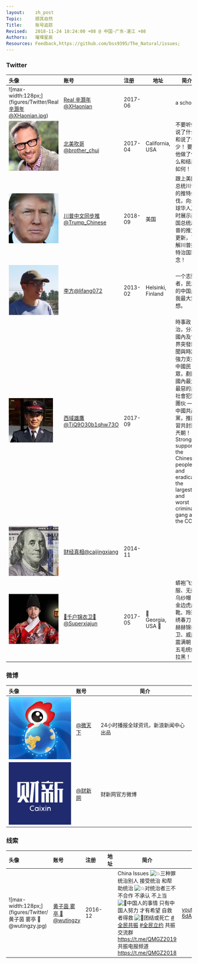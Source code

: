```yaml
---
layout:    zh_post
Topic:     顺其自然
Title:     账号追踪
Revised:   2018-11-24 18:24:00 +08 @ 中国-广东-湛江 +08
Authors:   璀璨星辰
Resources: Feedback,https://github.com/bss9395/The_Natural/issues;
---
```


### Twitter

| **头像**                                                     | **账号**                                                     | **注册** | **地址**          | **简介**                                                     |
| :----------------------------------------------------------- | :----------------------------------------------------------- | :------- | ----------------- | ------------------------------------------------------------ |
| ![max-width:128px;](figures/Twitter/Real 辛灏年@XHaonian.jpg) | [Real 辛灏年@XHaonian](https://twitter.com/XHaonian)         | 2017-06  |                   | a scholar                                                    |
| ![max-width:128px;](figures/Twitter/北美吹哥@brother_chui.jpg) | [北美吹哥@brother_chui](https://twitter.com/brother_chui)    | 2017-04  | California, USA   | 不要听他说了什么和说了多少！ 要看他做了什么和结果如何！      |
| ![max-width:128px;](figures/Twitter/川普中文同步推@Trump_Chinese.jpg) | [川普中文同步推@Trump_Chinese](https://twitter.com/Trump_Chinese) | 2018-09  | 美国              | 跟上美国总统川普的推特步伐，向全球华人及时展示美国总统川普的推文更新，了解川普推特治国理念！ |
| ![max-width:128px;](figures/Twitter/李方@lifang072.jpg)      | [李方@lifang072](https://twitter.com/lifang072)              | 2013-02  | Helsinki, Finland | 一个志愿者，民主的中国是我最大梦想。                         |
| ![max-width:128px;](figures/Twitter/西域雄鷹@TiQ9O30b1qhw73O.jpg) | [西域雄鷹@TiQ9O30b1qhw73O](https://twitter.com/TiQ9O30b1qhw73O) | 2017-09  |                   | 時事政治，分享國內及世界突發新聞與時評 強力支持中國民眾，剷除國內最大最惡的黑社會犯罪團伙 — 中國共產黨，推翻習共封建兲朝！ Strongly support the Chinese people and eradicate the largest and worst criminal gang as the CCP |
| ![max-width:128px;](figures/Twitter/财经真相@caijingxiang.jpg) | [财经真相@caijingxiang](https://twitter.com/caijingxiang)    | 2014-11  |                   |                                                              |
| ![max-width:128px;](figures/Twitter/🐲千户锦衣卫🐲@Superxiajun.jpg) | [🐲千户锦衣卫🐲@Superxiajun](https://twitter.com/Superxiajun)  | 2017-05  | 🐲 Georgia, USA 🐲  | 蟒袍飞鱼服、无翅乌纱帽 ，金边虎皮靴、玲珑绣春刀，赫赫锦衣卫、威武震满朝！ 五毛统统拉黑！ |

### 微博

| **头像**                                       | **账号**                                         | **简介**                             |
| :--------------------------------------------- | :----------------------------------------------- | ------------------------------------ |
| ![max-width:128px;](figures/Weibo/@微天下.jpg) | [@微天下](https://weibo.com/p/1002061893801487/) | 24小时播报全球资讯，新浪新闻中心出品 |
| ![max-width:128px;](figures/Weibo/@财新网.jpg) | [@财新网](https://weibo.com/p/1002061663937380/) | 财新网官方微博                       |

### 线索

| **头像**                                                     | **账号**                                              | **注册** | **地址** | **简介**                                                     | **网站**                                                     |
| :----------------------------------------------------------- | :---------------------------------------------------- | :------- | -------- | ------------------------------------------------------------ | ------------------------------------------------------------ |
| ![max-width:128px;](figures/Twitter/黄子茵 雾亭 🗽@wutingzy.jpg) | [黄子茵 雾亭 🗽@wutingzy](https://twitter.com/wutingzy) | 2016-12  |          | China Issues ![💥](https://abs.twimg.com/emoji/v2/72x72/1f4a5.png)三种罪 统治别人 接受统治 和帮助统治 ![💥](https://abs.twimg.com/emoji/v2/72x72/1f4a5.png)对统治者三不 不合作 不承认 不上当 ![🌈](https://abs.twimg.com/emoji/v2/72x72/1f308.png)中国人的事情 只有中国人努力 才有希望 自救者得救 ![🌊](https://abs.twimg.com/emoji/v2/72x72/1f30a.png)团结或死亡 [#全民共振](https://twitter.com/hashtag/%E5%85%A8%E6%B0%91%E5%85%B1%E6%8C%AF?src=hash) [#全民立约](https://twitter.com/hashtag/%E5%85%A8%E6%B0%91%E7%AB%8B%E7%BA%A6?src=hash) 共振交流群 [https://t.me/QMGZ2019 ](https://t.co/lBtPGl6yrv) 共振电报频道 [https://t.me/QMGZ2018 ](https://t.co/4ZtFeMG34C) | [youtube.com/channel/UCFjKZM-6dADQG1CXNjzac2A](https://t.co/XPVgzWpNPb) |
